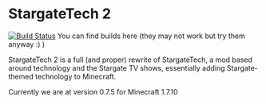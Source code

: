 StargateTech 2
==============

[![Build Status](https://ci.theender.net/buildStatus/icon?job=StargateTech2-MC1.9)](https://ci.theender.net/job/StargateTech2-MC1.9/) You can find builds here (they may not work but try them anyway :) )

StargateTech 2 is a full (and proper) rewrite of StargateTech,
a mod based around technology and the Stargate TV shows,
essentially adding Stargate-themed technology to Minecraft.

Currently we are at version 0.7.5 for Minecraft 1.7.10
